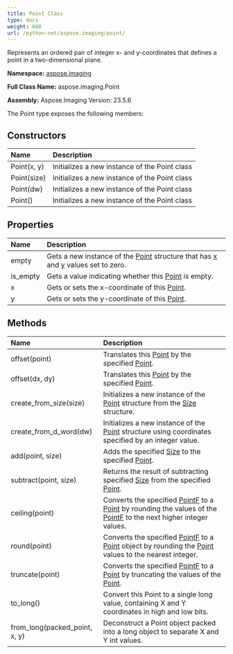 ```yaml
---
title: Point Class
type: docs
weight: 680
url: /python-net/aspose.imaging/point/
---
```


Represents an ordered pair of integer x- and y-coordinates that defines a point in a two-dimensional plane.

**Namespace:** [aspose.imaging](/imaging/python-net/aspose.imaging/)

**Full Class Name:** aspose.imaging.Point

**Assembly:**  Aspose.Imaging Version: 23.5.6

The Point type exposes the following members:
## **Constructors**
|**Name**|**Description**|
| :- | :- |
|Point(x, y)|Initializes a new instance of the Point class|
|Point(size)|Initializes a new instance of the Point class|
|Point(dw)|Initializes a new instance of the Point class|
|Point()|Initializes a new instance of the Point class|
## **Properties**
|**Name**|**Description**|
| :- | :- |
|empty|Gets a new instance of the [Point](/imaging/python-net/aspose.imaging/point/) structure that has [x](/imaging/python-net/aspose.imaging/point/) and [y](/imaging/python-net/aspose.imaging/point/) values set to zero.|
|is_empty|Gets a value indicating whether this [Point](/imaging/python-net/aspose.imaging/point/) is empty.|
|x|Gets or sets the x-coordinate of this [Point](/imaging/python-net/aspose.imaging/point/).|
|y|Gets or sets the y-coordinate of this [Point](/imaging/python-net/aspose.imaging/point/).|
## **Methods**
|**Name**|**Description**|
| :- | :- |
|offset(point)|Translates this [Point](/imaging/python-net/aspose.imaging/point/) by the specified [Point](/imaging/python-net/aspose.imaging/point/).|
|offset(dx, dy)|Translates this [Point](/imaging/python-net/aspose.imaging/point/) by the specified [Point](/imaging/python-net/aspose.imaging/point/).|
|create_from_size(size)|Initializes a new instance of the [Point](/imaging/python-net/aspose.imaging/point/) structure from the [Size](/imaging/python-net/aspose.imaging/size/) structure.|
|create_from_d_word(dw)|Initializes a new instance of the [Point](/imaging/python-net/aspose.imaging/point/) structure using coordinates specified by an integer value.|
|add(point, size)|Adds the specified [Size](/imaging/python-net/aspose.imaging/size/) to the specified [Point](/imaging/python-net/aspose.imaging/point/).|
|subtract(point, size)|Returns the result of subtracting specified [Size](/imaging/python-net/aspose.imaging/size/) from the specified [Point](/imaging/python-net/aspose.imaging/point/).|
|ceiling(point)|Converts the specified [PointF](/imaging/python-net/aspose.imaging/pointf/) to a [Point](/imaging/python-net/aspose.imaging/point/) by rounding the values of the [PointF](/imaging/python-net/aspose.imaging/pointf/) to the next higher integer values.|
|round(point)|Converts the specified [PointF](/imaging/python-net/aspose.imaging/pointf/) to a [Point](/imaging/python-net/aspose.imaging/point/) object by rounding the [Point](/imaging/python-net/aspose.imaging/point/) values to the nearest integer.|
|truncate(point)|Converts the specified [PointF](/imaging/python-net/aspose.imaging/pointf/) to a [Point](/imaging/python-net/aspose.imaging/point/) by truncating the values of the [Point](/imaging/python-net/aspose.imaging/point/).|
|to_long()|Convert this Point to a single long value, containing X and Y coordinates in high and low bits.|
|from_long(packed_point, x, y)|Deconstruct a Point object packed into a long object to separate X and Y int values.|
